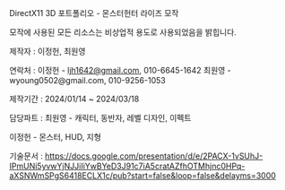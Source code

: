 DirectX11 3D 포트폴리오 - 몬스터헌터 라이즈 모작

모작에 사용된 모든 리소스는 비상업적 용도로 사용되었음을 밝힙니다.

제작자 : 이정헌, 최원영

연락처 : 이정헌 - ljh1642@gmail.com, 010-6645-1642 최원영 - wyoung0502‪@gmail.com‬, 010-9256-1053

제작기간 : 2024/01/14 ~ 2024/03/18

담당파트 : 최원영 - 캐릭터, 동반자, 레벨 디자인, 이펙트

이정헌 - 몬스터, HUD, 지형

기술문서 : https://docs.google.com/presentation/d/e/2PACX-1vSUhJ-IPmUNi5yvwYjNJJiIiYwBYeD3J91c7iA5cratAZfhOTMhjnc0HPq-aXSNWmSPgS6418ECLX1c/pub?start=false&loop=false&delayms=3000
